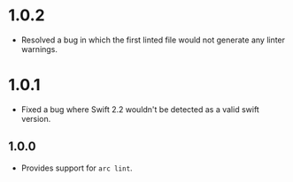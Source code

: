 # 1.0.2

- Resolved a bug in which the first linted file would not generate any linter warnings.

# 1.0.1

- Fixed a bug where Swift 2.2 wouldn't be detected as a valid swift version.

## 1.0.0

- Provides support for `arc lint`.

